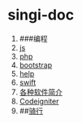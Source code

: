 # singi-doc
1. ###编程
  1. [js](js.md)
  2. [php](php.md)
  3. [bootstrap](bootstrap.md)
  4. [help](help.md)
  5. [swift](swift.md)
  6. [各种软件简介](soft.md)
  7. [Codeigniter](ci/router.md)
2. ##[骑行](ride.md)



